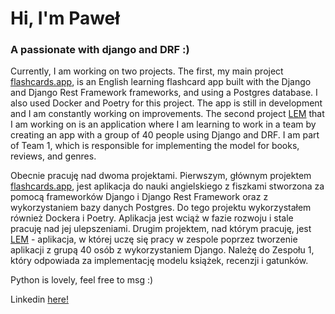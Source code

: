 <h1>Hi, I'm Paweł</h1>
<h3>A passionate with django and DRF :)</h3>

Currently, I am working on two projects. The first, my main project [flashcards.app](https://github.com/kwiats/flashcards-app), is an English learning flashcard app built with the Django and Django Rest Framework frameworks, and using a Postgres database. I also used Docker and Poetry for this project. The app is still in development and I am constantly working on improvements.
The second project [LEM](https://github.com/LemCommunity/lem) that I am working on is an application where I am learning to work in a team by creating an app with a group of 40 people using Django and DRF. I am part of Team 1, which is responsible for implementing the model for books, reviews, and genres.

Obecnie pracuję nad dwoma projektami. Pierwszym, głównym projektem [flashcards.app](https://github.com/kwiats/flashcards-app), jest aplikacja do nauki angielskiego z fiszkami stworzona za pomocą frameworków Django i Django Rest Framework oraz z wykorzystaniem bazy danych Postgres. Do tego projektu wykorzystałem również Dockera i Poetry. Aplikacja jest wciąż w fazie rozwoju i stale pracuję nad jej ulepszeniami.
Drugim projektem, nad którym pracuję, jest [LEM](https://github.com/LemCommunity/lem) - aplikacja, w której uczę się pracy w zespole poprzez tworzenie aplikacji z grupą 40 osób z wykorzystaniem Django. Należę do Zespołu 1, który odpowiada za implementację modelu książek, recenzji i gatunków.

Python is lovely, feel free to msg :) 

Linkedin [here!](www.linkedin.com/in/pawel-maciej-kwiatkowski)
